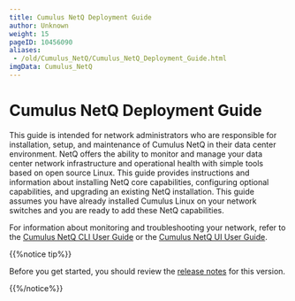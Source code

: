 ```yaml
---
title: Cumulus NetQ Deployment Guide
author: Unknown
weight: 15
pageID: 10456090
aliases:
 - /old/Cumulus_NetQ/Cumulus_NetQ_Deployment_Guide.html
imgData: Cumulus_NetQ
---
```

# Cumulus NetQ Deployment Guide

This guide is intended for network administrators who are responsible
for installation, setup, and maintenance of Cumulus NetQ in their data
center environment. NetQ offers the ability to monitor and manage your
data center network infrastructure and operational health with simple
tools based on open source Linux. This guide provides instructions and
information about installing NetQ core capabilities, configuring
optional capabilities, and upgrading an existing NetQ installation. This
guide assumes you have already installed Cumulus Linux on your network
switches and you are ready to add these NetQ capabilities.

For information about monitoring and troubleshooting your network, refer
to the [Cumulus NetQ CLI User
Guide](/old/Cumulus_NetQ/https://docs.cumulusnetworks.com/display/NETQ/Cumulus+NetQ+CLI+User+Guide)
or the [Cumulus NetQ UI User
Guide](/old/Cumulus_NetQ/https://docs.cumulusnetworks.com/display/NETQ/Cumulus+NetQ+UI+User+Guide).

{{%notice tip%}}

Before you get started, you should review the [release
notes](https://support.cumulusnetworks.com/hc/en-us/articles/360017779214-Cumulus-NetQ-2-1-Release-Notes)
for this version.

{{%/notice%}}
